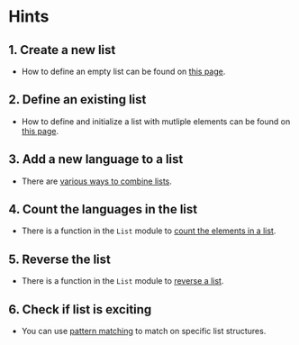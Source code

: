 # Hints

## 1. Create a new list

- How to define an empty list can be found on [this page][create-and-initialize].

## 2. Define an existing list

- How to define and initialize a list with mutliple elements can be found on [this page][create-and-initialize].

## 3. Add a new language to a list

- There are [various ways to combine lists](combine).

## 4. Count the languages in the list

- There is a function in the `List` module to [count the elements in a list][length].

## 5. Reverse the list

- There is a function in the `List` module to [reverse a list][reverse].

## 6. Check if list is exciting

- You can use [pattern matching][list-destructuring] to match on specific list structures.

[create-and-initialize]: https://elmprogramming.com/list.html#creating-a-list
[combine]: https://elmprogramming.com/list.html#combining-lists
[length]: https://package.elm-lang.org/packages/elm/core/latest/List#length
[reverse]: https://package.elm-lang.org/packages/elm/core/latest/List#reverse
[list-destructuring]: https://www.elm.christmas/2020/8
